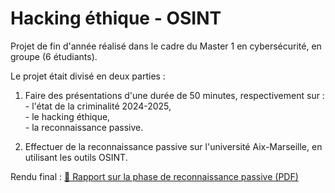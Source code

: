# Hacking éthique - OSINT

Projet de fin d'année réalisé dans le cadre du Master 1 en cybersécurité, en groupe (6 étudiants).

Le projet était divisé en deux parties :

1) Faire des présentations d'une durée de 50 minutes, respectivement sur :  
       - l'état de la criminalité 2024-2025,  
       - le hacking éthique,  
       - la reconnaissance passive.

3) Effectuer de la reconnaissance passive sur l'université Aix-Marseille, en utilisant les outils OSINT.

Rendu final : [📄 Rapport sur la phase de reconnaissance passive (PDF)](rapport_reconnaissance_passive_université_Aix-Marseille.pdf)

